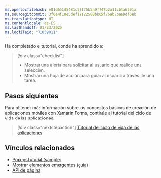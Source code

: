 ```yaml
---
ms.openlocfilehash: e01d661d5481c59175b5a9f747b2a11cb4a6301a
ms.sourcegitcommit: 3f0e4f10e5def19122588bb05f26ab2baa9df6eb
ms.translationtype: HT
ms.contentlocale: es-ES
ms.lasthandoff: 01/23/2020
ms.locfileid: "71059811"
---
```

Ha completado el tutorial, donde ha aprendido a:

> [!div class="checklist"]
>
> - Mostrar una alerta para solicitar al usuario que realice una selección.
> - Mostrar una hoja de acción para guiar al usuario a través de una tarea.

## <a name="next-steps"></a>Pasos siguientes

Para obtener más información sobre los conceptos básicos de creación de aplicaciones móviles con Xamarin.Forms, continúe al tutorial del ciclo de vida de las aplicaciones.

> [!div class="nextstepaction"]
> [Tutorial del ciclo de vida de las aplicaciones](~/get-started/tutorials/app-lifecycle/index.yml)

## <a name="related-links"></a>Vínculos relacionados

- [PopupsTutorial (sample)](https://docs.microsoft.com/samples/xamarin/xamarin-forms-samples/getstarted-tutorials-popupstutorial/)
- [Mostrar elementos emergentes (guía)](~/xamarin-forms/user-interface/pop-ups.md)
- [API de página](xref:Xamarin.Forms.Page)

